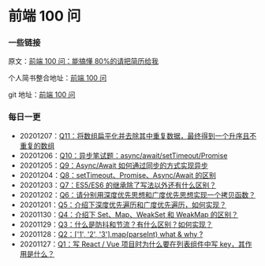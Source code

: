 # 前端 100 问

### 一些链接

原文：[前端 100 问：能搞懂 80%的请把简历给我](https://github.com/yygmind/blog/issues/43)

个人简书整合地址：[前端 100 问](https://www.jianshu.com/c/70e2e00df1b0)

git 地址：[前端 100 问](https://github.com/alanwhy/front-end-100-question)

### 每日一更

- 20201207：[Q11：将数组扁平化并去除其中重复数据，最终得到一个升序且不重复的数组](/questions/q11-20201207.md)
- 20201206：[Q10：异步笔试题：async/await/setTimeout/Promise](/questions/q10-20201206.md)
- 20201205：[Q9：Async/Await 如何通过同步的方式实现异步](/questions/q9-20201205.md)
- 20201204：[Q8：setTimeout、Promise、Async/Await 的区别](/questions/q8-20201204.md)
- 20201203：[Q7：ES5/ES6 的继承除了写法以外还有什么区别？](/questions/q7-20201203.md)
- 20201202：[Q6：请分别用深度优先思想和广度优先思想实现一个拷贝函数？](/questions/q6-20201202.md)
- 20201201：[Q5：介绍下深度优先遍历和广度优先遍历，如何实现？](/questions/q5-20201201.md)
- 20201130：[Q4：介绍下 Set、Map、WeakSet 和 WeakMap 的区别？](/questions/q4-20201130.md)
- 20201129：[Q3：什么是防抖和节流？有什么区别？如何实现？](/questions/q3-20201129.md)
- 20201128：[Q2：['1', '2', '3'].map(parseInt) what & why ?](/questions/q2-20201128.md)
- 20201127：[Q1：写 React / Vue 项目时为什么要在列表组件中写 key，其作用是什么？](/questions/q1-20201127.md)
